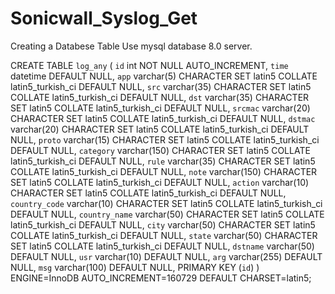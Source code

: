 # Sonicwall_Syslog_Get

Creating a Databese Table
Use mysql database 8.0 server.


CREATE TABLE `log_any` (
  `id` int NOT NULL AUTO_INCREMENT,
  `time` datetime DEFAULT NULL,
  `app` varchar(5) CHARACTER SET latin5 COLLATE latin5_turkish_ci DEFAULT NULL,
  `src` varchar(35) CHARACTER SET latin5 COLLATE latin5_turkish_ci DEFAULT NULL,
  `dst` varchar(35) CHARACTER SET latin5 COLLATE latin5_turkish_ci DEFAULT NULL,
  `srcmac` varchar(20) CHARACTER SET latin5 COLLATE latin5_turkish_ci DEFAULT NULL,
  `dstmac` varchar(20) CHARACTER SET latin5 COLLATE latin5_turkish_ci DEFAULT NULL,
  `proto` varchar(15) CHARACTER SET latin5 COLLATE latin5_turkish_ci DEFAULT NULL,
  `category` varchar(150) CHARACTER SET latin5 COLLATE latin5_turkish_ci DEFAULT NULL,
  `rule` varchar(35) CHARACTER SET latin5 COLLATE latin5_turkish_ci DEFAULT NULL,
  `note` varchar(150) CHARACTER SET latin5 COLLATE latin5_turkish_ci DEFAULT NULL,
  `action` varchar(10) CHARACTER SET latin5 COLLATE latin5_turkish_ci DEFAULT NULL,
  `country_code` varchar(10) CHARACTER SET latin5 COLLATE latin5_turkish_ci DEFAULT NULL,
  `country_name` varchar(50) CHARACTER SET latin5 COLLATE latin5_turkish_ci DEFAULT NULL,
  `city` varchar(50) CHARACTER SET latin5 COLLATE latin5_turkish_ci DEFAULT NULL,
  `state` varchar(50) CHARACTER SET latin5 COLLATE latin5_turkish_ci DEFAULT NULL,
  `dstname` varchar(50) DEFAULT NULL,
  `usr` varchar(10) DEFAULT NULL,
  `arg` varchar(255) DEFAULT NULL,
  `msg` varchar(100) DEFAULT NULL,
  PRIMARY KEY (`id`)
) ENGINE=InnoDB AUTO_INCREMENT=160729 DEFAULT CHARSET=latin5;
